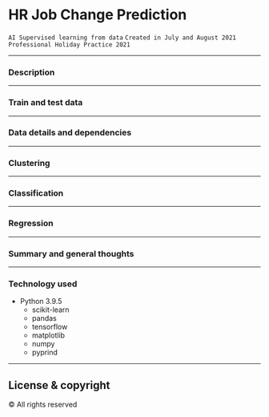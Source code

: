 # HR Job Change Prediction
```AI Supervised learning from data```
```Created in July and August 2021```
```Professional Holiday Practice 2021```

---

### Description

---

### Train and test data

---

### Data details and dependencies

---

### Clustering

---

### Classification

---

### Regression

---

### Summary and general thoughts

---

### Technology used
+ Python 3.9.5
    + scikit-learn
    + pandas
    + tensorflow
    + matplotlib
    + numpy
    + pyprind

---

## License & copyright
© All rights reserved
